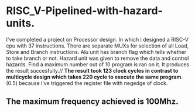 # RISC_V-Pipelined-with-hazard-units.
I've completed a project on Processor design. In which i designed a RISC-V cpu with 37 instructions. There are separate MUXs for selection of all Load, Store and Branch instructions. Alu unit has branch flag which tells whether to take branch or not. Hazard unit was given to remove the data and control hazards.
Find a maximum number out of 10 program is ran on it. It produces the result succesfully.$//$
$\textbf{The result took 123 clock cycles in contrast to multicycle design which takes 220 cycle to execute the same program}$. (0.5) because i've triggered the register file with negedge of clock.
## The maximum frequency achieved is 100Mhz.

